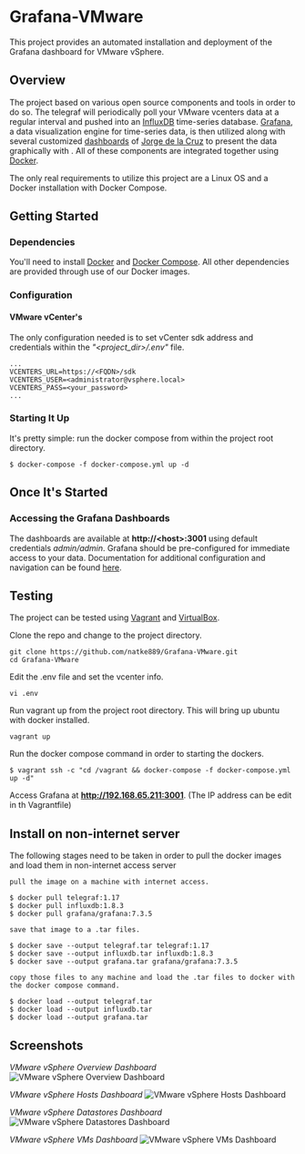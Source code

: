 # Grafana-VMware

This project provides an automated installation and deployment of the Grafana dashboard for VMware vSphere.

## Overview
The project based on various open source components and tools in order to do so. The telegraf will periodically poll your VMware vcenters data at a regular interval and pushed into an [InfluxDB](https://www.influxdata.com/) time-series database. [Grafana](https://grafana.com/), a data visualization engine for time-series data, is then utilized along with several customized [dashboards](https://github.com/jorgedlcruz/vmware-grafana) of [Jorge de la Cruz](https://github.com/jorgedlcruz) to present the data graphically with . All of these components are integrated together using [Docker](https://www.docker.com/).

The only real requirements to utilize this project are a Linux OS and a Docker installation with Docker Compose.

## Getting Started
### Dependencies
You'll need to install [Docker](https://docs.docker.com/install/) and [Docker Compose](https://docs.docker.com/compose/install/). All other dependencies are provided through use of our Docker images.
### Configuration
#### VMware vCenter's
The only configuration needed is to set vCenter sdk address and credentials within the *"<project_dir\>/.env"* file. 
~~~~
...
VCENTERS_URL=https://<FQDN>/sdk
VCENTERS_USER=<administrator@vsphere.local>
VCENTERS_PASS=<your_password>
...
~~~~

### Starting It Up
It's pretty simple: run the docker compose from within the project root directory.

~~~~
$ docker-compose -f docker-compose.yml up -d
~~~~

## Once It's Started
### Accessing the Grafana Dashboards
The dashboards are available at **http://<host\>:3001** using default credentials _admin/admin_. Grafana should be pre-configured for immediate access to your data. Documentation for additional configuration and navigation can be found [here](http://docs.grafana.org/guides/getting_started/).

## Testing
The project can be tested using [Vagrant](https://www.vagrantup.com/docs/installation) and [VirtualBox](https://www.virtualbox.org/wiki/Downloads). 

Clone the repo and change to the project directory.
~~~~
git clone https://github.com/natke889/Grafana-VMware.git
cd Grafana-VMware
~~~~

Edit the .env file and set the vcenter info.
~~~~
vi .env
~~~~

Run vagrant up from the project root directory. This will bring up ubuntu with docker installed. 
~~~~
vagrant up
~~~~

Run the docker compose command in order to starting the dockers.
~~~~
$ vagrant ssh -c "cd /vagrant && docker-compose -f docker-compose.yml up -d"
~~~~

Access Grafana at **http://192.168.65.211:3001**. (The IP address can be edit in th Vagrantfile)

## Install on non-internet server
The following stages need to be taken in order to pull the docker images and load them in non-internet access server
~~~~
pull the image on a machine with internet access.

$ docker pull telegraf:1.17
$ docker pull influxdb:1.8.3
$ docker pull grafana/grafana:7.3.5

save that image to a .tar files.

$ docker save --output telegraf.tar telegraf:1.17
$ docker save --output influxdb.tar influxdb:1.8.3
$ docker save --output grafana.tar grafana/grafana:7.3.5

copy those files to any machine and load the .tar files to docker with the docker compose command.

$ docker load --output telegraf.tar
$ docker load --output influxdb.tar
$ docker load --output grafana.tar
~~~~

## Screenshots
*VMware vSphere Overview Dashboard*
![VMware vSphere Overview Dashboard](https://i.postimg.cc/qBF4v1cG/1.png)

*VMware vSphere Hosts Dashboard*
![VMware vSphere Hosts Dashboard](https://i.postimg.cc/k4p3D5S5/2.png)

*VMware vSphere Datastores Dashboard*
![VMware vSphere Datastores Dashboard](https://i.postimg.cc/1XkkcYJh/3.png)

*VMware vSphere VMs Dashboard*
![VMware vSphere VMs Dashboard](https://i.postimg.cc/ryDzj0QQ/4.png)

